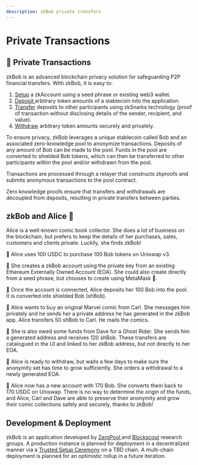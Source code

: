 ```yaml
---
description: zkBob private transfers
---
```


# Private Transactions

## 🔐 Private Transactions

zkBob is an advanced blockchain privacy solution for safeguarding P2P financial transfers. With zkBob, it is easy to:

1. [Setup](using-zkbob/zkbob-app/account-creation/) a zkAccount using a seed phrase or existing web3 wallet.
2. [Deposit ](using-zkbob/zkbob-app/deposits.md)arbitrary token amounts of a stablecoin into the application.
3. [Transfer](using-zkbob/zkbob-app/transfers.md) deposits to other participants using zkSnarks technology (proof of transaction without disclosing details of the sender, recipient, and value).
4. [Withdraw](using-zkbob/zkbob-app/withdrawals.md) arbitrary token amounts securely and privately.

To ensure privacy, zkBob leverages a unique stablecoin called Bob and an associated zero-knowledge pool to anonymize transactions. Deposits of any amount of Bob can be made to the pool. Funds in the pool are converted to shielded Bob tokens, which can then be transferred to other participants within the pool and/or withdrawn from the pool.

Transactions are processed through a relayer that constructs zkproofs and submits anonymous transactions to the pool contract.

Zero knowledge proofs ensure that transfers and withdrawals are decoupled from deposits, resulting in private transfers between parties.

## **zkBob and Alice** 🐇

Alice is a well-known comic book collector. She does a lot of business on the blockchain, but prefers to keep the details of her purchases, sales, customers and clients private. Luckily, she finds zkBob!

🐇 Alice uses 100 USDC to purchase 100 Bob tokens on Uniswap v3.&#x20;

🐇 She creates a zkBob account using the private key from an existing Ethereum Externally Owned Account (EOA). She could also create directly from a seed phrase, but chooses to create using MetaMask 🦊.

🐇 Once the account is connected, Alice deposits her 100 Bob into the pool. It is converted into shielded Bob (shBob).

🐇 Alice wants to buy an original Marvel comic from Carl.  She messages him privately and he sends her a private address he has generated in the zkBob app. Alice transfers 50 shBob to Carl. He mails the comics.

🐇 She is also owed some funds from Dave for a Ghost Rider. She sends him a generated address and receives 120 shBob. These transfers are catalogued in the UI and linked to her zkBob address, but not directly to her EOA.

🐇 Alice is ready to withdraw, but waits a few days to make sure the anonymity set has time to grow sufficiently. She orders a withdrawal to a newly generated EOA.&#x20;

🐇 Alice now has a new account with 170 Bob. She converts them back to 170 USDC on Uniswap. There is no way to determine the origin of the funds, and Alice, Carl and Dave are able to preserve their anonymity and grow their comic collections safely and securely, thanks to zkBob!

## Development & Deployment

zkBob is an application developed by [ZeroPool ](https://zeropool.network/)and [Blockscout](https://blockscout.com/) research groups. A production instance is planned for deployment in a decentralized manner via a [Trusted Setup Ceremony](deploying-zkbob/zkbob-solution-deployment/trusted-setup-ceremony.md) on a TBD chain. A multi-chain deployment is planned for an optimistic rollup in a future iteration.&#x20;

